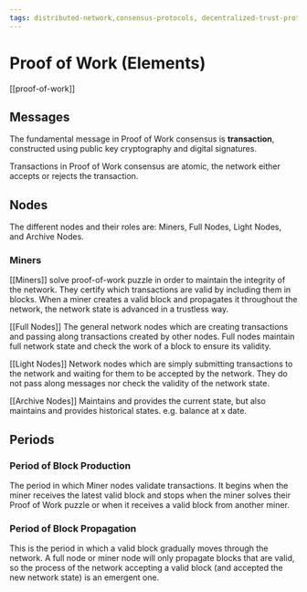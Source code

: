 ```yaml
---
tags: distributed-network,consensus-protocols, decentralized-trust-protocol, proof-of-work
---
```

# Proof of Work (Elements)

[[proof-of-work]]

## Messages

The fundamental message in Proof of Work consensus is **transaction**, constructed using public key cryptography and digital signatures.

Transactions in Proof of Work consensus are atomic, the network either accepts or rejects the transaction.

## Nodes

The different nodes and their roles are: Miners, Full Nodes, Light Nodes, and Archive Nodes.

### Miners

[[Miners]] solve proof-of-work puzzle in order to maintain the integrity of the network. They certify which transactions are valid by including them in blocks. When a miner creates a valid block and propagates it throughout the network, the network state is advanced in a trustless way.

[[Full Nodes]] The general network nodes which are creating transactions and passing along transactions created by other nodes. Full nodes maintain full network state and check the work of a block to ensure its validity. 

[[Light Nodes]] Network nodes which are simply submitting transactions to the network and waiting for them to be accepted by the network. They do not pass along messages nor check the validity of the network state.

[[Archive Nodes]] Maintains and provides the current state, but also maintains and provides historical states. e.g. balance at x date.

## Periods

### Period of Block Production

The period in which Miner nodes validate transactions. It begins when the miner receives the latest valid block and stops when the miner solves their Proof of Work puzzle or when it receives a valid block from another miner.

### Period of Block Propagation

This is the period in which a valid block gradually moves through the network. A full node or miner node will only propagate blocks that are valid, so the process of the network accepting a valid block (and accepted the new network state) is an emergent one.
